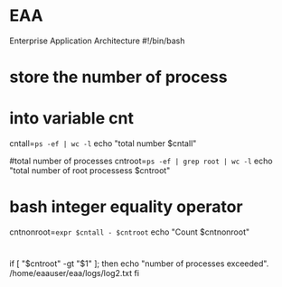 # EAA
Enterprise Application Architecture
#!/bin/bash

# store the number of process

# into variable cnt
cntall=`ps -ef | wc -l`
echo "total number $cntall"

#total number of processes
cntroot=`ps -ef | grep root | wc -l`
echo "total number of root processess $cntroot"

#
# bash integer equality operator
cntnonroot=`expr $cntall - $cntroot`
echo "Count $cntnonroot"
#
if [ "$cntroot" -gt "$1" ];
then
  echo "number of processes exceeded". /home/eaauser/eaa/logs/log2.txt
fi

